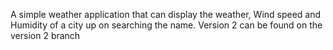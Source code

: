 A simple weather application that can display the weather, Wind speed and  Humidity of a city up on searching the name.
Version 2 can be found on the version 2 branch
